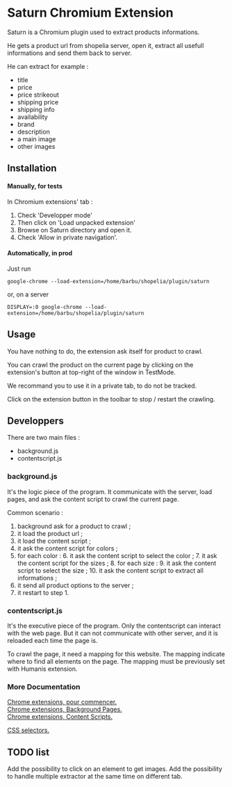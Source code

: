 
Saturn Chromium Extension
=========================

Saturn is a Chromium plugin used to extract products informations.
  
He gets a product url from shopelia server, open it, extract all usefull informations and send them back to server.
  
He can extract for example :

- title
- price
- price strikeout
- shipping price
- shipping info
- availability
- brand
- description
- a main image
- other images

Installation
------------

#### Manually, for tests

In Chromium extensions' tab :

1. Check 'Developper mode'
2. Then click on 'Load unpacked extension'
3. Browse on Saturn directory and open it.
4. Check 'Allow in private navigation'.

#### Automatically, in prod

Just run

    google-chrome --load-extension=/home/barbu/shopelia/plugin/saturn

or, on a server

    DISPLAY=:0 google-chrome --load-extension=/home/barbu/shopelia/plugin/saturn

Usage
-----
  
You have nothing to do, the extension ask itself for product to crawl.
  
You can crawl the product on the current page by clicking on the extension's button at top-right of the window in TestMode.
  
We recommand you to use it in a private tab, to do not be tracked.
  
Click on the extension button in the toolbar to stop / restart the crawling.

Developpers
-----------

There are two main files :

- background.js
- contentscript.js

### background.js

It's the logic piece of the program.
It communicate with the server, load pages, and ask the content script to crawl the current page.

Common scenario :

1. background ask for a product to crawl ;
2. it load the product url ;
3. it load the content script ;
4. it ask the content script for colors ;
5. for each color :
    6. it ask the content script to select the color ;
    7. it ask the content script for the sizes ;
    8. for each size :
        9. it ask the content script to select the size ;
        10. it ask the content script to extract all informations ;
11. it send all product options to the server ;
12. it restart to step 1.

### contentscript.js

It's the executive piece of the program.
Only the contentscript can interact with the web page.
But it can not communicate with other server, and it is reloaded each time the page is.

To crawl the page, it need a mapping for this website.
The mapping indicate where to find all elements on the page.
The mapping must be previously set with Humanis extension.  

### More Documentation

[Chrome extensions, pour commencer.](http://developer.chrome.com/extensions/getstarted.html)  
[Chrome extensions, Background Pages.](http://developer.chrome.com/extensions/background_pages.html)  
[Chrome extensions, Content Scripts.](http://developer.chrome.com/extensions/content_scripts.html)  

[CSS selectors.](http://www.w3schools.com/cssref/css_selectors.asp)

TODO list
---------

Add the possibility to click on an element to get images.
Add the possibility to handle multiple extractor at the same time on different tab.
